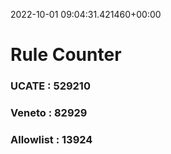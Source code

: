 2022-10-01 09:04:31.421460+00:00
# Rule Counter 
 ### UCATE : 529210

 ### Veneto : 82929

 ### Allowlist : 13924
